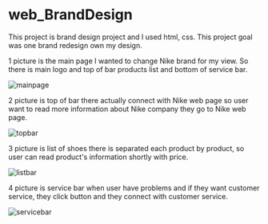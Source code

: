 # web_BrandDesign

This project is brand design project and I used html, css.
This project goal was one brand redesign own my design.

1 picture is the main page I wanted to change Nike brand for my view. So there is main logo and top of bar products list and bottom of service bar.

![mainpage](https://user-images.githubusercontent.com/117292231/199574142-3cfea4ef-6672-4fc9-97b0-291131bf617e.png)

2 picture is top of bar there actually connect with Nike web page so user want to read more information about Nike company they go to Nike web page.

![topbar](https://user-images.githubusercontent.com/117292231/199576076-f5939ccf-2ed9-4f19-bd57-239335a32bc6.png)

3 picture is list of shoes there is separated each product by product, so user can read product's information shortly with price.

![listbar](https://user-images.githubusercontent.com/117292231/199576740-c4da2193-4529-4912-a993-3c69b5575b0d.png)

4 picture is service bar when user have problems and if they want customer service, they click button and they connect with customer service.

![servicebar](https://user-images.githubusercontent.com/117292231/199577097-f1e90f3d-f1a2-4cf4-8eda-47c898a44089.png)

